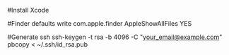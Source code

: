#Install Xcode

#Finder
defaults write com.apple.finder AppleShowAllFiles YES

#Generate ssh
ssh-keygen -t rsa -b 4096 -C "your_email@example.com"
pbcopy < ~/.ssh/id_rsa.pub


